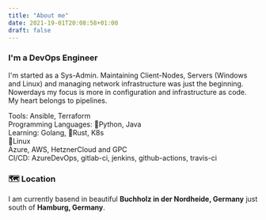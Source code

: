 ```yaml
---
title: "About me"
date: 2021-19-01T20:08:58+01:00
draft: false
---
```



### I'm a DevOps Engineer
I'm started as a Sys-Admin. Maintaining Client-Nodes, Servers (Windows and Linux) and managing network infrastructure was just the beginning.
Nowerdays my focus is more in configuration and infrastructure as code. My heart belongs to pipelines.


Tools: Ansible, Terraform \
Programming Languages: 🐍Python, Java \
Learning: Golang, 🦀Rust, K8s \
🐧Linux \
Azure, AWS, HetznerCloud and GPC \
CI/CD: AzureDevOps, gitlab-ci, jenkins, github-actions, travis-ci


### 🗺️ Location
I am currently basend in beautiful **Buchholz in der Nordheide, Germany** just south of **Hamburg, Germany**.

